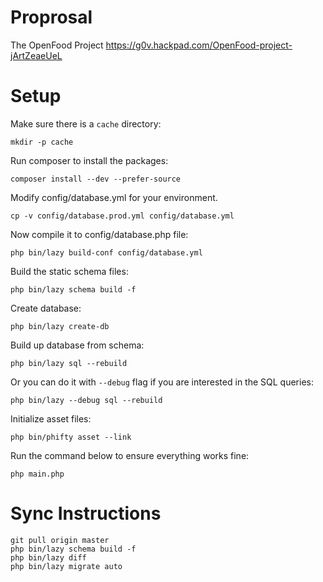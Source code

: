Proprosal
===============

The OpenFood Project
https://g0v.hackpad.com/OpenFood-project-jArtZeaeUeL


Setup
===============

Make sure there is a `cache` directory:

    mkdir -p cache

Run composer to install the packages:

    composer install --dev --prefer-source

Modify config/database.yml for your environment.

    cp -v config/database.prod.yml config/database.yml

Now compile it to config/database.php file:

    php bin/lazy build-conf config/database.yml

Build the static schema files:

    php bin/lazy schema build -f

Create database:

    php bin/lazy create-db

Build up database from schema:

    php bin/lazy sql --rebuild

Or you can do it with `--debug` flag if you are interested in the SQL queries:

    php bin/lazy --debug sql --rebuild

Initialize asset files:

    php bin/phifty asset --link

Run the command below to ensure everything works fine:

    php main.php


Sync Instructions
=================

    git pull origin master
    php bin/lazy schema build -f
    php bin/lazy diff
    php bin/lazy migrate auto








